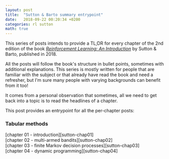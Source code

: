 ```yaml
---
layout: post
title:  "Sutton & Barto summary entrypoint"
date:   2018-09-22 00:20:34 +0200
categories: rl sutton
math: true
---
```


This series of posts intends to provide a TL;DR for every chapter of the 2nd edition of the book [_Reinforcement Learning: An Introduction_][sutton-book] by Sutton & Barto, published in 2018.

All the posts will follow the book's structure in bullet points, sometimes with additional explanations. This series is mostly written for people that are familiar with the subject or that already have read the book and need a refresher, but I'm sure many people with varying backgrounds can benefit from it too!

It comes from a personal observation that sometimes, all we need to get back into a topic is to read the headlines of a chapter.

This post provides an entrypoint for all the per-chapter posts:

<h3>Tabular methods</h3>
[chapter 01 - introduction][sutton-chap01]<br/>
[chapter 02 - multi-armed bandits][sutton-chap02]<br/>
[chapter 03 - finite Markov decision processes][sutton-chap03]<br/>
[chapter 04 - dynamic programming][sutton-chap04]<br/>


[sutton-book]: http://incompleteideas.net/book/the-book.html
[sutton-chap01]: /blog/2018/09/22/sutton-chap01-intro
[sutton-chap02]: /blog/2018/09/22/sutton-chap02-bandits
[sutton-chap03]: /blog/2018/09/23/sutton-chap03-mdp
[sutton-chap04]: /blog/2018/09/24/sutton-chap04-dp

